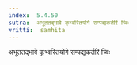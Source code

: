```yaml
---
index:  5.4.50
sutra:  अभूततद्भावे कृभ्वस्तियोगे सम्पद्यकर्तरि च्विः
vritti:  samhita 
---
```


अभूततद्भावे कृभ्वस्तियोगे सम्पद्यकर्तरि च्विः

